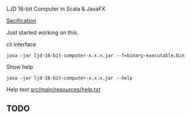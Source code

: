 LJD 16-bit Computer in Scala & JavaFX

[Secification](https://github.com/lj-ditrapani/16-bit-computer-specification)

Just started working on this.

cli interface

    java -jar ljd-16-bit-computer-x.x.x.jar --f=binary-executable.bin

Show help

    java -jar ljd-16-bit-computer-x.x.x.jar --help

Help text [src/main/resources/help.txt](src/main/resources/help.txt)


TODO
----
